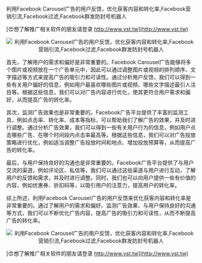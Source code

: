 利用Facebook Carousel广告的用户反馈，优化获客内容和转化率,Facebook营销引流,Facebook过滤,Facebook群发防封号机器人

[😍想了解推广相关软件的朋友请登录 http://www.vst.tw](http://www.vst.tw)

 <center><img src="https://vst.tw/MP4/tuiguang/png/1.png" alt="利用Facebook Carousel广告的用户反馈，优化获客内容和转化率,Facebook营销引流,Facebook过滤,Facebook群发防封号机器人"></center>

首先，了解用户的需求和偏好是非常重要的。Facebook Carousel广告能够将多个图片或视频放在一个广告单元中，因此可以通过调整图片或视频的排列顺序、文字描述等方式来提高广告的吸引力和可读性。通过分析用户反馈，我们可以得到一些有关用户偏好的信息，例如用户最喜欢哪些图片或视频、哪些文字描述最引人注目等。根据这些信息，我们可以对广告内容进行优化，使其更符合用户需求和偏好，从而提高广告的转化率。

其次，监测广告效果也是非常重要的。Facebook广告平台提供了丰富的监测工具，例如点击率、转化率、成本等指标，可以帮助我们了解广告的效果，并及时进行调整。通过分析广告效果，我们可以得到一些有关用户行为的信息，例如用户点击哪些广告、在哪个时间段内点击率最高等。根据这些信息，我们可以对广告投放策略进行优化，例如适当调整广告投放时间和地点、增加投放预算等，从而提高广告的转化率。

最后，与用户保持良好的沟通也是非常重要的。Facebook广告平台提供了与用户交流的渠道，例如评论区、私信等，我们可以通过这些渠道与用户进行互动，了解用户的反馈和需求，并及时进行调整。同时，我们也可以向用户提供一些有价值的内容，例如优惠券、折扣码等，以吸引用户的注意力，提高用户的转化率。

综上所述，利用Facebook Carousel广告的用户反馈来优化获客内容和转化率是非常重要的。通过了解用户的需求和偏好、监测广告效果、与用户保持良好的沟通等方式，我们可以不断优化广告内容，提高广告的吸引力和可读性，从而不断提高广告的转化率。

 <center><img src="https://vst.tw/MP4/tuiguang/png/4.png" alt="利用Facebook Carousel广告的用户反馈，优化获客内容和转化率,Facebook营销引流,Facebook过滤,Facebook群发防封号机器人"></center>

[😍想了解推广相关软件的朋友请登录 http://www.vst.tw](http://www.vst.tw)



